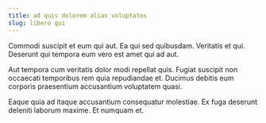 ```yaml
---
title: ad quis dolorem alias voluptates
slug: libero qui
---
```


Commodi suscipit et eum qui aut. Ea qui sed quibusdam. Veritatis et qui. Deserunt qui tempora eum vero est amet qui ad aut.

Aut tempora cum veritatis dolor modi repellat quis. Fugiat suscipit non occaecati temporibus rem quia repudiandae et. Ducimus debitis eum corporis praesentium accusantium voluptatem quasi.

Eaque quia ad itaque accusantium consequatur molestiae. Ex fuga deserunt deleniti laborum maxime. Et numquam et.
